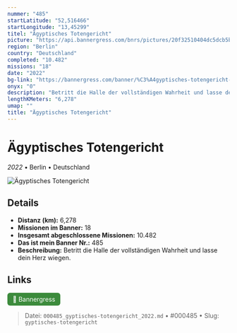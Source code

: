```yaml
---
nummer: "485"
startLatitude: "52,516466"
startLongitude: "13,45299"
titel: "Ägyptisches Totengericht"
picture: "https://api.bannergress.com/bnrs/pictures/20f32510404dc5dcb5b043d14ef777de"
region: "Berlin"
country: "Deutschland"
completed: "10.482"
missions: "18"
date: "2022"
bg-link: "https://bannergress.com/banner/%C3%A4gyptisches-totengericht-17af"
onyx: "0"
description: "Betritt die Halle der vollständigen Wahrheit und lasse dein Herz wiegen."
lengthKMeters: "6,278"
umap: ""
title: "Ägyptisches Totengericht"
---
```

# Ägyptisches Totengericht

*2022* • Berlin • Deutschland

![Ägyptisches Totengericht](https://api.bannergress.com/bnrs/pictures/20f32510404dc5dcb5b043d14ef777de)

## Details
- **Distanz (km):** 6,278
- **Missionen im Banner:** 18
- **Insgesamt abgeschlossene Missionen:** 10.482
- **Das ist mein Banner Nr.:** 485
- **Beschreibung:** Betritt die Halle der vollständigen Wahrheit und lasse dein Herz wiegen.


## Links
<div style="margin-top: 0.5em;">
<a href="https://bannergress.com/banner/%C3%A4gyptisches-totengericht-17af" target="_blank" style="display:inline-block;margin-right:8px;padding:6px 12px;background-color:#3c8b3c;color:white;text-decoration:none;border-radius:6px;">🔗 Bannergress</a>

</div>


> Datei: `000485_gyptisches-totengericht_2022.md` • #000485 • Slug: `gyptisches-totengericht`
